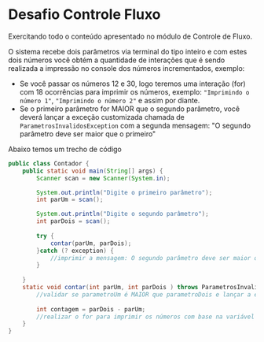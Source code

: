 # Desafio Controle Fluxo

Exercitando todo o conteúdo apresentado no módulo de Controle de Fluxo.

O sistema recebe dois parâmetros via terminal do tipo inteiro e com estes dois números você obtém a quantidade de interações que é sendo realizada a impressão no console dos números incrementados, exemplo:

* Se você passar os números 12 e 30, logo teremos uma interação (for) com 18 ocorrências para imprimir os números, exemplo: `"Imprimindo o número 1"`, `"Imprimindo o número 2"` e assim por diante.
* Se o primeiro parâmetro for MAIOR que o segundo parâmetro, você deverá lançar a exceção customizada chamada de `ParametrosInvalidosException` com a segunda mensagem: "O segundo parâmetro deve ser maior que o primeiro"   

Abaixo temos um trecho de código

```java
public class Contador {
	public static void main(String[] args) {
		Scanner scan = new Scanner(System.in);

		System.out.println("Digite o primeiro parâmetro");
		int parUm = scan();

		System.out.println("Digite o segundo parâmetro");
		int parDois = scan();
		
		try {
			contar(parUm, parDois);		
		}catch (? exception) {
			//imprimir a mensagem: O segundo parâmetro deve ser maior que o primeiro
		}
		
	}
	static void contar(int parUm, int parDois ) throws ParametrosInvalidosException {
		//validar se parametroUm é MAIOR que parametroDois e lançar a exceção
		
		int contagem = parDois - parUm;
		//realizar o for para imprimir os números com base na variável contagem
	}
}
```
